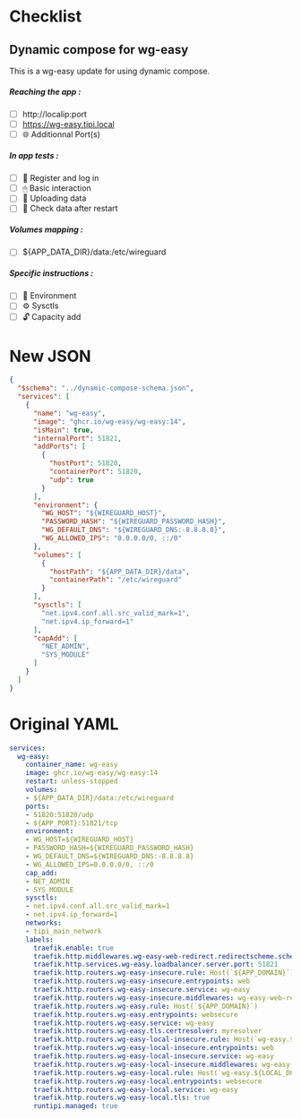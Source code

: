 # Checklist
## Dynamic compose for wg-easy
This is a wg-easy update for using dynamic compose.
##### Reaching the app :
- [ ] http://localip:port
- [ ] https://wg-easy.tipi.local
- [ ] 🌐 Additionnal Port(s)
##### In app tests :
- [ ] 📝 Register and log in
- [ ] 🖱 Basic interaction
- [ ] 🌆 Uploading data
- [ ] 🔄 Check data after restart
##### Volumes mapping :
- [ ] ${APP_DATA_DIR}/data:/etc/wireguard
##### Specific instructions :
- [ ] 🌳 Environment
- [ ] ⚙ Sysctls
- [ ] 🔓 Capacity add

# New JSON
```json
{
  "$schema": "../dynamic-compose-schema.json",
  "services": [
    {
      "name": "wg-easy",
      "image": "ghcr.io/wg-easy/wg-easy:14",
      "isMain": true,
      "internalPort": 51821,
      "addPorts": [
        {
          "hostPort": 51820,
          "containerPort": 51820,
          "udp": true
        }
      ],
      "environment": {
        "WG_HOST": "${WIREGUARD_HOST}",
        "PASSWORD_HASH": "${WIREGUARD_PASSWORD_HASH}",
        "WG_DEFAULT_DNS": "${WIREGUARD_DNS:-8.8.8.8}",
        "WG_ALLOWED_IPS": "0.0.0.0/0, ::/0"
      },
      "volumes": [
        {
          "hostPath": "${APP_DATA_DIR}/data",
          "containerPath": "/etc/wireguard"
        }
      ],
      "sysctls": [
        "net.ipv4.conf.all.src_valid_mark=1",
        "net.ipv4.ip_forward=1"
      ],
      "capAdd": [
        "NET_ADMIN",
        "SYS_MODULE"
      ]
    }
  ]
} 
```
# Original YAML
```yaml
services:
  wg-easy:
    container_name: wg-easy
    image: ghcr.io/wg-easy/wg-easy:14
    restart: unless-stopped
    volumes:
    - ${APP_DATA_DIR}/data:/etc/wireguard
    ports:
    - 51820:51820/udp
    - ${APP_PORT}:51821/tcp
    environment:
    - WG_HOST=${WIREGUARD_HOST}
    - PASSWORD_HASH=${WIREGUARD_PASSWORD_HASH}
    - WG_DEFAULT_DNS=${WIREGUARD_DNS:-8.8.8.8}
    - WG_ALLOWED_IPS=0.0.0.0/0, ::/0
    cap_add:
    - NET_ADMIN
    - SYS_MODULE
    sysctls:
    - net.ipv4.conf.all.src_valid_mark=1
    - net.ipv4.ip_forward=1
    networks:
    - tipi_main_network
    labels:
      traefik.enable: true
      traefik.http.middlewares.wg-easy-web-redirect.redirectscheme.scheme: https
      traefik.http.services.wg-easy.loadbalancer.server.port: 51821
      traefik.http.routers.wg-easy-insecure.rule: Host(`${APP_DOMAIN}`)
      traefik.http.routers.wg-easy-insecure.entrypoints: web
      traefik.http.routers.wg-easy-insecure.service: wg-easy
      traefik.http.routers.wg-easy-insecure.middlewares: wg-easy-web-redirect
      traefik.http.routers.wg-easy.rule: Host(`${APP_DOMAIN}`)
      traefik.http.routers.wg-easy.entrypoints: websecure
      traefik.http.routers.wg-easy.service: wg-easy
      traefik.http.routers.wg-easy.tls.certresolver: myresolver
      traefik.http.routers.wg-easy-local-insecure.rule: Host(`wg-easy.${LOCAL_DOMAIN}`)
      traefik.http.routers.wg-easy-local-insecure.entrypoints: web
      traefik.http.routers.wg-easy-local-insecure.service: wg-easy
      traefik.http.routers.wg-easy-local-insecure.middlewares: wg-easy-web-redirect
      traefik.http.routers.wg-easy-local.rule: Host(`wg-easy.${LOCAL_DOMAIN}`)
      traefik.http.routers.wg-easy-local.entrypoints: websecure
      traefik.http.routers.wg-easy-local.service: wg-easy
      traefik.http.routers.wg-easy-local.tls: true
      runtipi.managed: true
 
```
